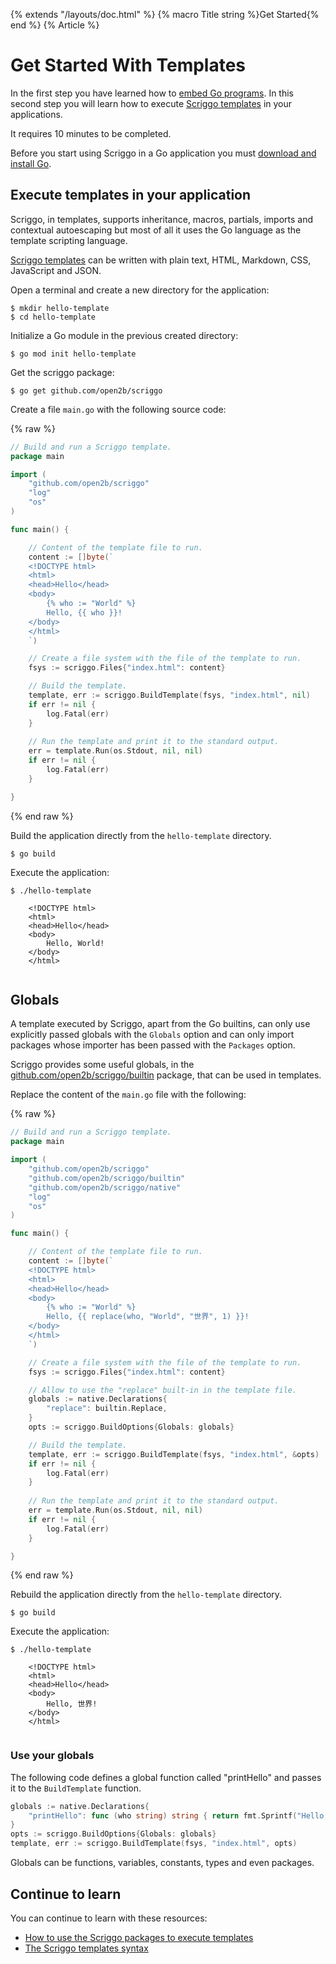 {% extends "/layouts/doc.html" %}
{% macro Title string %}Get Started{% end %}
{% Article %}

# Get Started With Templates

In the first step you have learned how to <a href="/get-started">embed Go programs</a>.
In this second step you will learn how to execute [Scriggo templates](/templates) in your applications.

It requires 10 minutes to be completed.

Before you start using Scriggo in a Go application you must <a href="https://golang.org/dl/">download and install Go</a>.

## Execute templates in your application

Scriggo, in templates, supports inheritance, macros, partials, imports and contextual autoescaping but most of all it
uses the Go language as the template scripting language. 

[Scriggo templates](/templates) can be written with plain text, HTML, Markdown, CSS, JavaScript and JSON.

Open a terminal and create a new directory for the application: 

```shell
$ mkdir hello-template
$ cd hello-template
```

Initialize a Go module in the previous created directory:

```shell
$ go mod init hello-template
```

Get the scriggo package:

```shell
$ go get github.com/open2b/scriggo
```

Create a file `main.go` with the following source code:

{% raw %}
```go
// Build and run a Scriggo template.
package main

import (
    "github.com/open2b/scriggo"
    "log"
    "os"
)

func main() {

    // Content of the template file to run.
    content := []byte(`
    <!DOCTYPE html>
    <html>
    <head>Hello</head> 
    <body>
        {% who := "World" %}
        Hello, {{ who }}!
    </body>
    </html>
    `)

    // Create a file system with the file of the template to run.
    fsys := scriggo.Files{"index.html": content}

    // Build the template.
    template, err := scriggo.BuildTemplate(fsys, "index.html", nil)
    if err != nil {
        log.Fatal(err)
    }
 
    // Run the template and print it to the standard output.
    err = template.Run(os.Stdout, nil, nil)
    if err != nil {
        log.Fatal(err)
    }

}
```
{% end raw %}

Build the application directly from the `hello-template` directory.

```shell
$ go build
```

Execute the application:

```shell
$ ./hello-template

    <!DOCTYPE html>
    <html>
    <head>Hello</head> 
    <body>
        Hello, World!
    </body>
    </html>
 
```

## Globals

A template executed by Scriggo, apart from the Go builtins, can only use explicitly passed globals with the `Globals`
option and can only import packages whose importer has been passed with the `Packages` option.

Scriggo provides some useful globals, in the <a href="https://pkg.go.dev/github.com/open2b/scriggo/builtin">github.com/open2b/scriggo/builtin</a>
package, that can be used in templates.

Replace the content of the `main.go` file with the following:

{% raw %}
```go
// Build and run a Scriggo template.
package main

import (
    "github.com/open2b/scriggo"
    "github.com/open2b/scriggo/builtin"
    "github.com/open2b/scriggo/native"
    "log"
    "os"
)

func main() {

    // Content of the template file to run.
    content := []byte(`
    <!DOCTYPE html>
    <html>
    <head>Hello</head> 
    <body>
        {% who := "World" %}
        Hello, {{ replace(who, "World", "世界", 1) }}!
    </body>
    </html>
    `)

    // Create a file system with the file of the template to run.
    fsys := scriggo.Files{"index.html": content}

    // Allow to use the "replace" built-in in the template file.
    globals := native.Declarations{
        "replace": builtin.Replace,
    }
    opts := scriggo.BuildOptions{Globals: globals}

    // Build the template.
    template, err := scriggo.BuildTemplate(fsys, "index.html", &opts)
    if err != nil {
        log.Fatal(err)
    }
 
    // Run the template and print it to the standard output.
    err = template.Run(os.Stdout, nil, nil)
    if err != nil {
        log.Fatal(err)
    }

}
```
{% end raw %}

Rebuild the application directly from the `hello-template` directory.

```shell
$ go build
```

Execute the application:

```shell
$ ./hello-template

    <!DOCTYPE html>
    <html>
    <head>Hello</head> 
    <body>
        Hello, 世界!
    </body>
    </html>
 
```

### Use your globals

The following code defines a global function called "printHello" and passes it to the `BuildTemplate` function.

```go
globals := native.Declarations{
    "printHello": func (who string) string { return fmt.Sprintf("Hello, %s!", who) },
}
opts := scriggo.BuildOptions{Globals: globals}
template, err := scriggo.BuildTemplate(fsys, "index.html", opts)
```

Globals can be functions, variables, constants, types and even packages.

## Continue to learn

You can continue to learn with these resources:

* [How to use the Scriggo packages to execute templates](/how-to-use)
* [The Scriggo templates syntax](/templates)
